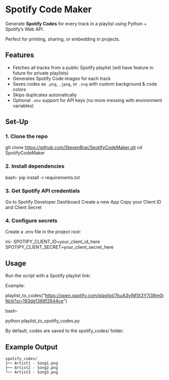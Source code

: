 
# Spotify Code Maker

Generate **Spotify Codes** for every track in a playlist using Python + Spotify’s Web API.  

Perfect for printing, sharing, or embedding in projects.



## Features
- Fetches all tracks from a public Spotify playlist (will have feature in future for private playlists)
- Generates Spotify Code images for each track
- Saves codes as `.png`, `.jpeg`, or `.svg` with custom background & code colors
- Skips duplicates automatically
- Optional `.env` support for API keys (no more messing with environment variables)
## Set-Up

### 1. Clone the repo

git clone https://github.com/StevenBrar/SpotifyCodeMaker.git
cd SpotifyCodeMaker

### 2. Install dependencies
bash-
pip install -r requirements.txt

### 3. Get Spotify API credentials
Go to Spotify Developer Dashboard
Create a new App
Copy your Client ID and Client Secret

### 4. Configure secrets
Create a .env file in the project root:

ini-
SPOTIPY_CLIENT_ID=your_client_id_here
SPOTIPY_CLIENT_SECRET=your_client_secret_here


## Usage

Run the script with a Spotify playlist link:

Example: 

playlist_to_codes("https://open.spotify.com/playlist/7kuA3yIM1X3Y7i38m0iNcb?si=193de1366f2644ce")

bash-

python playlist_to_spotify_codes.py

By default, codes are saved to the spotify_codes/ folder.
## Example Output

```
spotify_codes/
├── Artist1 - Song1.png
├── Artist2 - Song2.png
└── Artist3 - Song3.png
```
